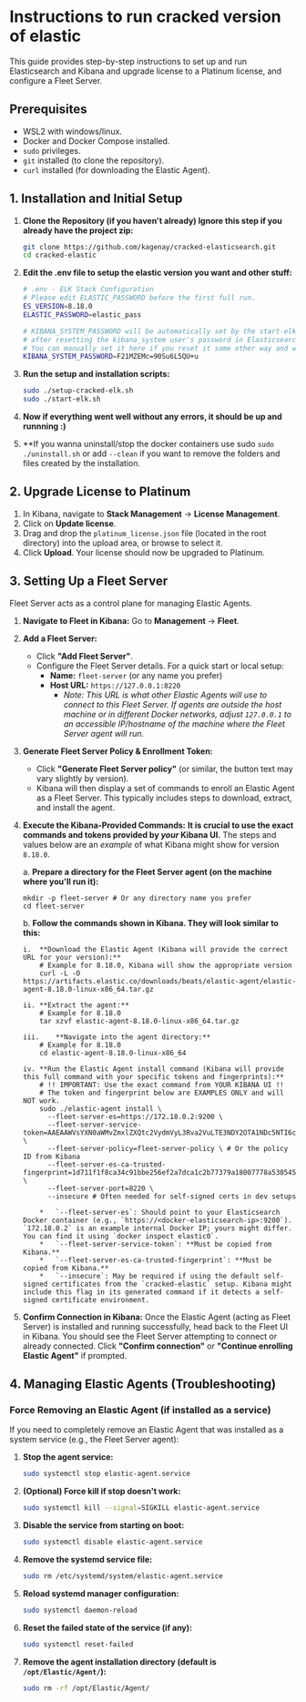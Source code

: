 # Instructions to run cracked version of elastic
This guide provides step-by-step instructions to set up and run Elasticsearch and Kibana and upgrade license to a Platinum license, and configure a Fleet Server.

## Prerequisites

*   WSL2 with windows/linux.
*   Docker and Docker Compose installed.
*   `sudo` privileges.
*   `git` installed (to clone the repository).
*   `curl` installed (for downloading the Elastic Agent).

## 1. Installation and Initial Setup

1.  **Clone the Repository (if you haven't already) Ignore this step if you already have the project zip:**
    ```bash
    git clone https://github.com/kagenay/cracked-elasticsearch.git
    cd cracked-elastic
    ```

2. **Edit the .env file to setup the elastic version you want and other stuff:**
    ```bash
    # .env - ELK Stack Configuration
    # Please edit ELASTIC_PASSWORD before the first full run.
    ES_VERSION=8.18.0
    ELASTIC_PASSWORD=elastic_pass

    # KIBANA_SYSTEM_PASSWORD will be automatically set by the start-elk.sh script
    # after resetting the kibana_system user's password in Elasticsearch.
    # You can manually set it here if you reset it some other way and want docker-compose to use it.
    KIBANA_SYSTEM_PASSWORD=F21MZEMc=90Su6L5QU+u
    ```
3. **Run the setup and installation scripts:**
    ```bash
    sudo ./setup-cracked-elk.sh
    sudo ./start-elk.sh
    ```
4. **Now if everything went well without any errors, it should be up and runnning :)**
5. **If you wanna uninstall/stop the docker containers use sudo `sudo ./uninstall.sh` or add `--clean` if you want to remove the folders and files created by the installation.

## 2. Upgrade License to Platinum

1.  In Kibana, navigate to **Stack Management** -> **License Management**.
2.  Click on **Update license**.
3.  Drag and drop the `platinum_license.json` file (located in the root directory) into the upload area, or browse to select it.
4.  Click **Upload**. Your license should now be upgraded to Platinum.

## 3. Setting Up a Fleet Server

Fleet Server acts as a control plane for managing Elastic Agents.

1.  **Navigate to Fleet in Kibana:**
    Go to **Management** -> **Fleet**.

2.  **Add a Fleet Server:**
    *   Click **"Add Fleet Server"**.
    *   Configure the Fleet Server details. For a quick start or local setup:
        *   **Name:** `fleet-server` (or any name you prefer)
        *   **Host URL:** `https://127.0.0.1:8220`
            *   *Note: This URL is what other Elastic Agents will use to connect to this Fleet Server. If agents are outside the host machine or in different Docker networks, adjust `127.0.0.1` to an accessible IP/hostname of the machine where the Fleet Server agent will run.*

3.  **Generate Fleet Server Policy & Enrollment Token:**
    *   Click **"Generate Fleet Server policy"** (or similar, the button text may vary slightly by version).
    *   Kibana will then display a set of commands to enroll an Elastic Agent as a Fleet Server. This typically includes steps to download, extract, and install the agent.

4.  **Execute the Kibana-Provided Commands:**
    **It is crucial to use the exact commands and tokens provided by *your* Kibana UI.** The steps and values below are an *example* of what Kibana might show for version `8.18.0`.

    a.  **Prepare a directory for the Fleet Server agent (on the machine where you'll run it):**

        mkdir -p fleet-server # Or any directory name you prefer
        cd fleet-server

    b.  **Follow the commands shown in Kibana. They will look similar to this:**

        i.  **Download the Elastic Agent (Kibana will provide the correct URL for your version):**
            # Example for 8.18.0, Kibana will show the appropriate version
            curl -L -O https://artifacts.elastic.co/downloads/beats/elastic-agent/elastic-agent-8.18.0-linux-x86_64.tar.gz

        ii. **Extract the agent:**
            # Example for 8.18.0
            tar xzvf elastic-agent-8.18.0-linux-x86_64.tar.gz

        iii.    **Navigate into the agent directory:**
            # Example for 8.18.0
            cd elastic-agent-8.18.0-linux-x86_64

        iv. **Run the Elastic Agent install command (Kibana will provide this full command with your specific tokens and fingerprints):**
            # !! IMPORTANT: Use the exact command from YOUR KIBANA UI !!
            # The token and fingerprint below are EXAMPLES ONLY and will NOT work.
            sudo ./elastic-agent install \
              --fleet-server-es=https://172.18.0.2:9200 \
              --fleet-server-service-token=AAEAAWVsYXN0aWMvZmxlZXQtc2VydmVyL3Rva2VuLTE3NDY2OTA1NDc5NTI6c3MyTHJMNlBUOHlHeTltWW56UXN5dw \
              --fleet-server-policy=fleet-server-policy \ # Or the policy ID from Kibana
              --fleet-server-es-ca-trusted-fingerprint=1d711f1f8ca34c91bbe256ef2a7dca1c2b77379a18007778a5305456a75c9abb \
              --fleet-server-port=8220 \
              --insecure # Often needed for self-signed certs in dev setups

            *   `--fleet-server-es`: Should point to your Elasticsearch Docker container (e.g., `https://<docker-elasticsearch-ip>:9200`). `172.18.0.2` is an example internal Docker IP; yours might differ. You can find it using `docker inspect elastic0`.
            *   `--fleet-server-service-token`: **Must be copied from Kibana.**
            *   `--fleet-server-es-ca-trusted-fingerprint`: **Must be copied from Kibana.**
            *   `--insecure`: May be required if using the default self-signed certificates from the `cracked-elastic` setup. Kibana might include this flag in its generated command if it detects a self-signed certificate environment.

5.  **Confirm Connection in Kibana:**
    Once the Elastic Agent (acting as Fleet Server) is installed and running successfully, head back to the Fleet UI in Kibana. You should see the Fleet Server attempting to connect or already connected. Click **"Confirm connection"** or **"Continue enrolling Elastic Agent"** if prompted.

## 4. Managing Elastic Agents (Troubleshooting)

### Force Removing an Elastic Agent (if installed as a service)

If you need to completely remove an Elastic Agent that was installed as a system service (e.g., the Fleet Server agent):

1.  **Stop the agent service:**
    ```bash
    sudo systemctl stop elastic-agent.service
    ```
2.  **(Optional) Force kill if stop doesn't work:**
    ```bash
    sudo systemctl kill --signal=SIGKILL elastic-agent.service
    ```
3.  **Disable the service from starting on boot:**
    ```bash
    sudo systemctl disable elastic-agent.service
    ```
4.  **Remove the systemd service file:**
    ```bash
    sudo rm /etc/systemd/system/elastic-agent.service
    ```
5.  **Reload systemd manager configuration:**
    ```bash
    sudo systemctl daemon-reload
    ```
6.  **Reset the failed state of the service (if any):**
    ```bash
    sudo systemctl reset-failed
    ```
7.  **Remove the agent installation directory (default is `/opt/Elastic/Agent/`):**
    ```bash
    sudo rm -rf /opt/Elastic/Agent/
    ```